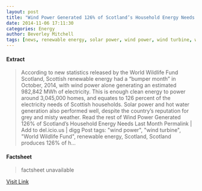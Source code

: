 ```yaml
---
layout: post
title: "Wind Power Generated 126% of Scotland’s Household Energy Needs Last Month"
date: 2014-11-06 17:11:30
categories: Energy
author: Beverley Mitchell
tags: [news, renewable energy, solar power, wind power, wind turbine, world wildlife fund, scotland, scotland produces 126% of household energy needs with wind power, solar hot water, wwf]
---
```



#### Extract
>According to new statistics released by the World Wildlife Fund Scotland, Scottish renewable energy had a &#8220;bumper month&#8221; in October, 2014, with wind power alone generating an estimated 982,842 MWh of electricity. This is enough clean energy to power around 3,045,000 homes, and equates to 126 percent of the electricity needs of Scottish households. Solar power and hot water generation also performed well, despite the country&#8217;s reputation for grey and misty weather. Read the rest of Wind Power Generated 126% of Scotland&#8217;s Household Energy Needs Last Month Permalink | Add to del.icio.us | digg Post tags: "wind power", "wind turbine", "World Wildlife Fund", renewable energy, Scotland, Scotland produces 126% of h...

#### Factsheet
>factsheet unavailable

[Visit Link](http://inhabitat.com/wind-power-generated-126-of-scotlands-household-energy-needs-last-month/)


